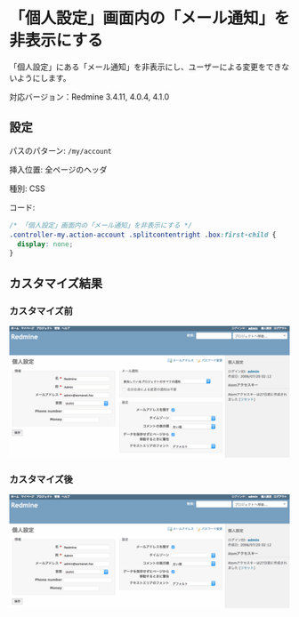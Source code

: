 # 「個人設定」画面内の「メール通知」を非表示にする

「個人設定」にある「メール通知」を非表示にし、ユーザーによる変更をできないようにします。

対応バージョン：Redmine 3.4.11, 4.0.4, 4.1.0

## 設定

パスのパターン: `/my/account`

挿入位置: 全ページのヘッダ

種別: CSS

コード:

``` css
/* 「個人設定」画面内の「メール通知」を非表示にする */
.controller-my.action-account .splitcontentright .box:first-child {
  display: none;
}
```

## カスタマイズ結果

### カスタマイズ前

![](hide-mail-notification-box-before@2x.png)


### カスタマイズ後

![](hide-mail-notification-box-after@2x.png)